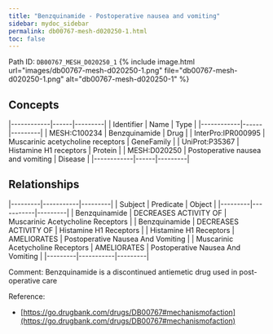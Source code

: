 ```yaml
---
title: "Benzquinamide - Postoperative nausea and vomiting"
sidebar: mydoc_sidebar
permalink: db00767-mesh-d020250-1.html
toc: false 
---
```



Path ID: `DB00767_MESH_D020250_1`
{% include image.html url="images/db00767-mesh-d020250-1.png" file="db00767-mesh-d020250-1.png" alt="db00767-mesh-d020250-1" %}

## Concepts

|------------|------|---------|
| Identifier | Name | Type    |
|------------|------|---------|
| MESH:C100234 | Benzquinamide | Drug |
| InterPro:IPR000995 | Muscarinic acetycholine receptors | GeneFamily |
| UniProt:P35367 | Histamine H1 receptors | Protein |
| MESH:D020250 | Postoperative nausea and vomiting | Disease |
|------------|------|---------|

## Relationships

|---------|-----------|---------|
| Subject | Predicate | Object  |
|---------|-----------|---------|
| Benzquinamide | DECREASES ACTIVITY OF | Muscarinic Acetycholine Receptors |
| Benzquinamide | DECREASES ACTIVITY OF | Histamine H1 Receptors |
| Histamine H1 Receptors | AMELIORATES | Postoperative Nausea And Vomiting |
| Muscarinic Acetycholine Receptors | AMELIORATES | Postoperative Nausea And Vomiting |
|---------|-----------|---------|

Comment: Benzquinamide is a discontinued antiemetic drug used in post-operative care

Reference: 
  - [https://go.drugbank.com/drugs/DB00767#mechanismofaction](https://go.drugbank.com/drugs/DB00767#mechanismofaction)

